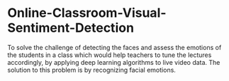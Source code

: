 # Online-Classroom-Visual-Sentiment-Detection
To solve the challenge of detecting the faces and assess the emotions of the students in a class which would help teachers to tune the lectures accordingly, by applying deep learning algorithms to live video data. The solution to this problem is by recognizing facial emotions.
